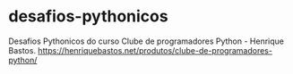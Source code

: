 # desafios-pythonicos

Desafios Pythonicos do curso Clube de programadores Python - Henrique Bastos.
https://henriquebastos.net/produtos/clube-de-programadores-python/
